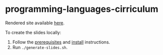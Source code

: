 # programming-languages-cirriculum

Rendered site available [here](http://kitchensinkmiracles.com/pl).

To create the slides locally:
1. Follow the [prerequisites](https://asciidoctor.org/docs/asciidoctor-revealjs/#prerequisites) and [install](https://asciidoctor.org/docs/asciidoctor-revealjs/#install) instructions.
1. Run `./generate-slides.sh`.
